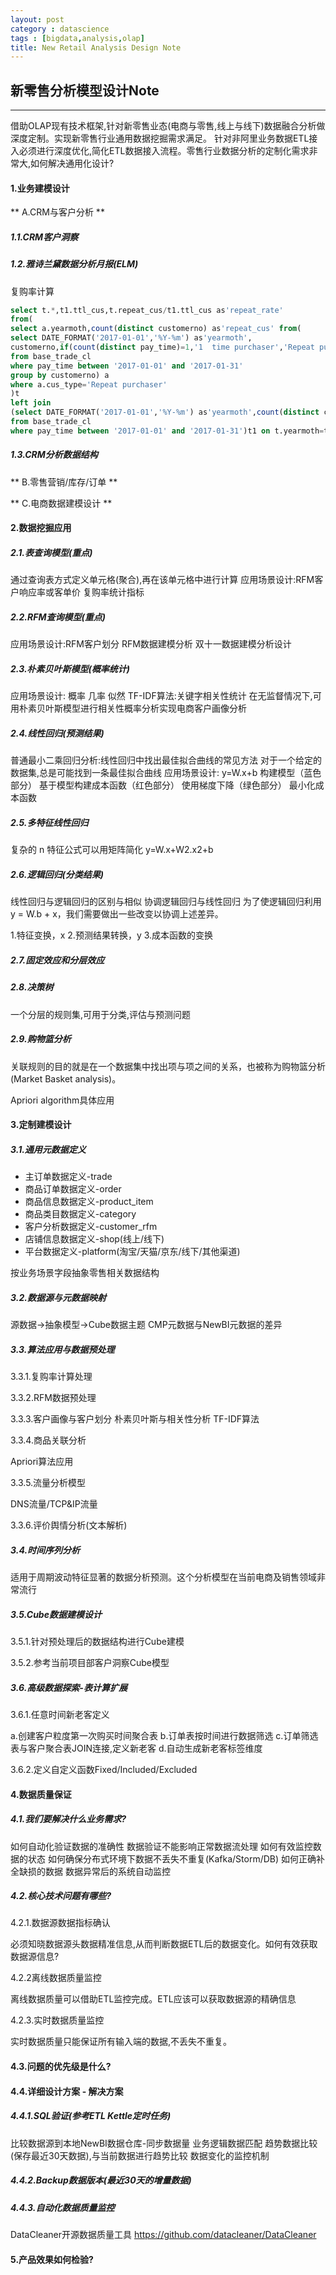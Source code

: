 ```yaml
---
layout: post
category : datascience
tags : [bigdata,analysis,olap]
title: New Retail Analysis Design Note
---
```


## 新零售分析模型设计Note
------------------------------------------------------------

借助OLAP现有技术框架,针对新零售业态(电商与零售,线上与线下)数据融合分析做深度定制。实现新零售行业通用数据挖掘需求满足。
针对非阿里业务数据ETL接入必须进行深度优化,简化ETL数据接入流程。零售行业数据分析的定制化需求非常大,如何解决通用化设计?

#### 1.业务建模设计

** A.CRM与客户分析 **

##### 1.1.CRM客户洞察

##### 1.2.雅诗兰黛数据分析月报(ELM)

复购率计算
```sql
select t.*,t1.ttl_cus,t.repeat_cus/t1.ttl_cus as'repeat_rate'
from(
select a.yearmoth,count(distinct customerno) as'repeat_cus' from(
select DATE_FORMAT('2017-01-01','%Y-%m') as'yearmoth',
customerno,if(count(distinct pay_time)=1,'1  time purchaser','Repeat purchaser') as'cus_type'
from base_trade_cl
where pay_time between '2017-01-01' and '2017-01-31'
group by customerno) a 
where a.cus_type='Repeat purchaser'
)t
left join 
(select DATE_FORMAT('2017-01-01','%Y-%m') as'yearmoth',count(distinct customerno)as'ttl_cus'
from base_trade_cl
where pay_time between '2017-01-01' and '2017-01-31')t1 on t.yearmoth=t1.yearmoth
```

##### 1.3.CRM分析数据结构

** B.零售营销/库存/订单 **
 
** C.电商数据建模设计 **

#### 2.数据挖掘应用

##### 2.1.表查询模型(重点)

通过查询表方式定义单元格(聚合),再在该单元格中进行计算
应用场景设计:RFM客户响应率或客单价
复购率统计指标

##### 2.2.RFM查询模型(重点)

应用场景设计:RFM客户划分
RFM数据建模分析
双十一数据建模分析设计

##### 2.3.朴素贝叶斯模型(概率统计)

应用场景设计:
概率
几率
似然
TF-IDF算法:关键字相关性统计
在无监督情况下,可用朴素贝叶斯模型进行相关性概率分析实现电商客户画像分析

##### 2.4.线性回归(预测结果)

普通最小二乘回归分析:线性回归中找出最佳拟合曲线的常见方法
对于一个给定的数据集,总是可能找到一条最佳拟合曲线
应用场景设计:
	y=W.x+b
	构建模型（蓝色部分）
	基于模型构建成本函数（红色部分）
	使用梯度下降（绿色部分）
	最小化成本函数

##### 2.5.多特征线性回归

复杂的 n 特征公式可以用矩阵简化
y=W.x+W2.x2+b

##### 2.6.逻辑回归(分类结果)

线性回归与逻辑回归的区别与相似
协调逻辑回归与线性回归
为了使逻辑回归利用 y = W.b + x，我们需要做出一些改变以协调上述差异。

1.特征变换，x
2.预测结果转换，y
3.成本函数的变换

##### 2.7.固定效应和分层效应

##### 2.8.决策树

一个分层的规则集,可用于分类,评估与预测问题

##### 2.9.购物篮分析

关联规则的目的就是在一个数据集中找出项与项之间的关系，也被称为购物篮分析(Market Basket analysis)。

Apriori algorithm具体应用

#### 3.定制建模设计

##### 3.1.通用元数据定义

- 主订单数据定义-trade
- 商品订单数据定义-order
- 商品信息数据定义-product_item
- 商品类目数据定义-category
- 客户分析数据定义-customer_rfm
- 店铺信息数据定义-shop(线上/线下)
- 平台数据定义-platform(淘宝/天猫/京东/线下/其他渠道)

按业务场景字段抽象零售相关数据结构

##### 3.2.数据源与元数据映射

源数据->抽象模型->Cube数据主题
CMP元数据与NewBI元数据的差异

##### 3.3.算法应用与数据预处理

3.3.1.复购率计算处理

3.3.2.RFM数据预处理

3.3.3.客户画像与客户划分
朴素贝叶斯与相关性分析
TF-IDF算法

3.3.4.商品关联分析

Apriori算法应用

3.3.5.流量分析模型

DNS流量/TCP&IP流量

3.3.6.评价舆情分析(文本解析)

##### 3.4.时间序列分析

适用于周期波动特征显著的数据分析预测。这个分析模型在当前电商及销售领域非常流行

##### 3.5.Cube数据建模设计

3.5.1.针对预处理后的数据结构进行Cube建模

3.5.2.参考当前项目部客户洞察Cube模型

##### 3.6.高级数据探索-表计算扩展

3.6.1.任意时间新老客定义

a.创建客户粒度第一次购买时间聚合表
b.订单表按时间进行数据筛选
c.订单筛选表与客户聚合表JOIN连接,定义新老客
d.自动生成新老客标签维度

3.6.2.定义自定义函数Fixed/Included/Excluded

#### 4.数据质量保证

##### 4.1.我们要解决什么业务需求?

如何自动化验证数据的准确性
数据验证不能影响正常数据流处理
如何有效监控数据的状态
如何确保分布式环境下数据不丢失不重复(Kafka/Storm/DB)
如何正确补全缺损的数据
数据异常后的系统自动监控

##### 4.2.核心技术问题有哪些?

4.2.1.数据源数据指标确认

必须知晓数据源头数据精准信息,从而判断数据ETL后的数据变化。如何有效获取数据源信息?

4.2.2离线数据质量监控

离线数据质量可以借助ETL监控完成。ETL应该可以获取数据源的精确信息

4.2.3.实时数据质量监控

实时数据质量只能保证所有输入端的数据,不丢失不重复。

#### 4.3.问题的优先级是什么?

#### 4.4.详细设计方案 - 解决方案

##### 4.4.1.SQL验证(参考ETL Kettle定时任务)

比较数据源到本地NewBI数据仓库-同步数据量
业务逻辑数据匹配
趋势数据比较(保存最近30天数据),与当前数据进行趋势比较
数据变化的监控机制

##### 4.4.2.Backup数据版本(最近30天的增量数据)

##### 4.4.3.自动化数据质量监控

DataCleaner开源数据质量工具
https://github.com/datacleaner/DataCleaner

#### 5.产品效果如何检验?


